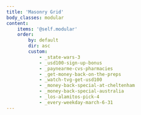 ```yaml
---
title: 'Masonry Grid'
body_classes: modular
content:
    items: '@self.modular'
    order:
        by: default
        dir: asc
        custom:
            - _state-wars-3
            - _usd100-sign-up-bonus
            - _paynearme-cvs-pharmacies
            - _get-money-back-on-the-preps
            - _watch-tvg-get-usd100
            - _money-back-special-at-cheltenham
            - _money-back-special-australia
            - _los-alamitos-pick-4
            - _every-weekday-march-6-31
---
```


